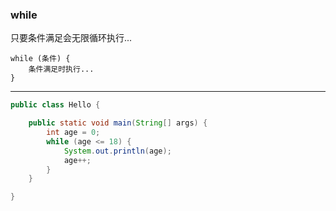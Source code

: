### while

只要条件满足会无限循环执行...

```
while (条件) {
    条件满足时执行...
}
```

---

```java
public class Hello {

    public static void main(String[] args) {
        int age = 0;
        while (age <= 18) {
            System.out.println(age);
            age++;
        }
    }

}
```